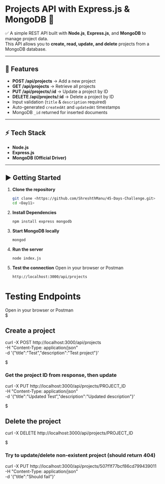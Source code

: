 # Projects API with Express.js & MongoDB 🚀

✅ A simple REST API built with **Node.js**, **Express.js**, and **MongoDB** to manage project data.  
This API allows you to **create, read, update, and delete** projects from a MongoDB database.

---

## 📂 Features
- **POST /api/projects** → Add a new project  
- **GET /api/projects** → Retrieve all projects  
- **PUT /api/projects/:id** → Update a project by ID  
- **DELETE /api/projects/:id** → Delete a project by ID  
- Input validation (`title` & `description` required)  
- Auto-generated `createdAt` and `updatedAt` timestamps  
- MongoDB `_id` returned for inserted documents  

---

## ⚡ Tech Stack
- **Node.js**  
- **Express.js**  
- **MongoDB (Official Driver)**  

---

## ▶️ Getting Started

1. **Clone the repository**
   ```bash
   git clone <https://github.com/ShreshthManu/45-Days-Challenge.git>
   cd <Day11>

2. **Install Dependencies**
    ``` bash
    npm install express mongodb

3. **Start MongoDB locally**
    ```bash
    mongod

4. **Run the server**
    ```bash
    node index.js

5. **Test the connection**
    Open in your browser or Postman
    ```bash
    http://localhost:3000/api/projects
    

# Testing Endpoints
 Open in your browser or Postman<br>
$
## Create a project
curl -X POST http://localhost:3000/api/projects<br>
-H "Content-Type: application/json"<br>
-d '{"title":"Test","description":"Test project"}'<br>

$
### Get the project ID from response, then update
curl -X PUT http://localhost:3000/api/projects/PROJECT_ID<br>
-H "Content-Type: application/json"<br>
-d '{"title":"Updated Test","description":"Updated description"}'<br>

$
## Delete the project
curl -X DELETE http://localhost:3000/api/projects/PROJECT_ID<br>

$
### Try to update/delete non-existent project (should return 404)
curl -X PUT http://localhost:3000/api/projects/507f1f77bcf86cd799439011<br>
-H "Content-Type: application/json"<br>
-d '{"title":"Should fail"}'<br>